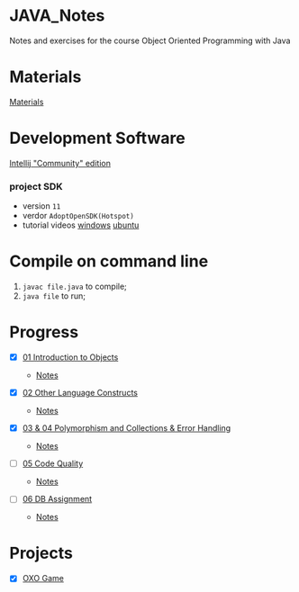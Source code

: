 # JAVA_Notes
Notes and exercises for the course Object Oriented Programming with Java

# Materials
[Materials](https://github.com/drslock/JAVA2020)

# Development Software
[Intellij "Community" edition](https://www.jetbrains.com/idea/download/?_ga=2.19612600.1823957442.1612661182-979491958.1612208990#section=mac)
### project SDK 
   - version `11`
   - verdor `AdoptOpenSDK(Hotspot)`
   - tutorial videos [windows](https://mediasite.bris.ac.uk/Mediasite/Play/da355bec145b4c7fa2940738340a454a1d) [ubuntu](https://mediasite.bris.ac.uk/Mediasite/Play/eb4047f525c642de8b4bef98c006c2c21d)

# Compile on command line
1. `javac file.java` to compile;
2. `java file` to run;

# Progress
- [X] [01 Introduction to Objects](https://github.com/drslock/JAVA2020/tree/main/Weekly%20Workbooks/01%20Introduction%20to%20Objects)
  - [Notes](https://github.com/Lizhao-Liu/JAVA_Notes/tree/main/week1)
  
- [X] [02 Other Language Constructs](https://github.com/drslock/JAVA2020/tree/main/Weekly%20Workbooks/02%20Further%20Language%20Constructs)
  - [Notes](https://github.com/Lizhao-Liu/JAVA_Notes/tree/main/week2)

- [X] [03 & 04 Polymorphism and Collections & Error Handling](https://github.com/drslock/JAVA2020/tree/main/Weekly%20Workbooks/03%20Polymorphism%20and%20Collections)
  - [Notes](https://github.com/Lizhao-Liu/JAVA_Notes/tree/main/week3)
 
- [ ] [05 Code Quality](https://github.com/drslock/JAVA2020/tree/main/Weekly%20Workbooks/05%20Code%20Quality)
  - [Notes](https://github.com/Lizhao-Liu/JAVA_Notes/tree/main/code_quality)
 
- [ ] [06 DB Assignment](https://github.com/drslock/JAVA2020/tree/main/Weekly%20Workbooks/06%20Briefing%20on%20DB%20assignment)
  - [Notes]()

# Projects
- [X] [OXO Game](https://github.com/Lizhao-Liu/JAVA_Notes/tree/main/week3/OXO)
